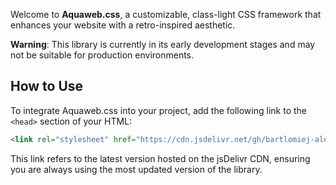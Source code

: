 
Welcome to **Aquaweb.css**, a customizable, class-light CSS framework that enhances your website with a retro-inspired aesthetic.

**Warning**: This library is currently in its early development stages and may not be suitable for production environments.

## How to Use

To integrate Aquaweb.css into your project, add the following link to the `<head>` section of your HTML:

```html
<link rel="stylesheet" href="https://cdn.jsdelivr.net/gh/bartlomiej-aleksiejczyk/aquaweb.css@0.0.3/dist/aquaweb.min.css">
```

This link refers to the latest version hosted on the jsDelivr CDN, ensuring you are always using the most updated version of the library.
